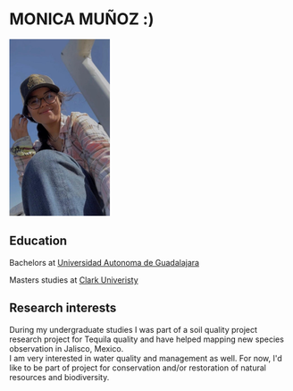 # MONICA MUÑOZ :)
<img src="./moni.jpg" alt="me" width="180" />

## Education
Bachelors at [Universidad Autonoma de Guadalajara](https://www.bing.com/search?pglt=41&q=uag+guadalajara&cvid=e26cba86386544e89b2139bc4434aca3&gs_lcrp=EgZjaHJvbWUqBggAEAAYQDIGCAAQABhAMgYIARBFGDkyBggCEAAYQDIGCAMQABhAMgYIBBAAGEDSAQgzOTUyajBqMagCALACAA&FORM=ANNTA1&PC=U531)

Masters studies at [Clark Univeristy](https://www.bing.com/search?q=clark+university&cvid=3d5dca28fa724862aa09e1f69277ddb5&gs_lcrp=EgZjaHJvbWUqBggAEAAYQDIGCAAQABhAMgYIARAuGEAyBggCEAAYQDIGCAMQABhAMgYIBBAAGEAyBggFEAAYQDIGCAYQABhAMgYIBxAAGEAyBggIEAAYQNIBCDM0MzdqMGo0qAIIsAIB&FORM=ANAB01&PC=U531)

## Research interests
During my undergraduate studies I was part of a soil quality project research project for Tequila quality and have helped mapping new species observation in Jalisco, Mexico. <br> I am very interested in water quality and management as well. For now, I'd like to be part of project for conservation and/or restoration of natural resources and biodiversity.